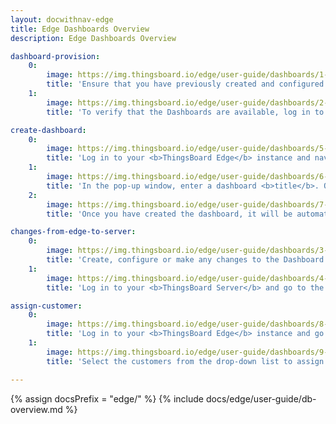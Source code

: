 ```yaml
---
layout: docwithnav-edge
title: Edge Dashboards Overview
description: Edge Dashboards Overview

dashboard-provision:
    0:
        image: https://img.thingsboard.io/edge/user-guide/dashboards/1-server-edge-dashboards.png
        title: 'Ensure that you have previously created and configured Dashboards on the <b>ThingsBoard Server</b> and then go to the <b>Edge management > Instances</b> section and open the <b>"Manage dashboard"</b> page. View all Dashboards already deployed, or click the <b>"+"</b> icon to deploy the Dashboard to the <b>Edge</b> instance.'
    1:
        image: https://img.thingsboard.io/edge/user-guide/dashboards/2-edge-edge-dashboards.png
        title: 'To verify that the Dashboards are available, log in to your <b>Edge</b> instance and go to the <b>Dashboards</b> section.'

create-dashboard:
    0:
        image: https://img.thingsboard.io/edge/user-guide/dashboards/5-create-new-dashboard.png
        title: 'Log in to your <b>ThingsBoard Edge</b> instance and navigate to the <b>“Dashboards”</b> section, then click the <b>“+”</b> icon and select the <b>“Create new dashboard”</b> option.'
    1:
        image: https://img.thingsboard.io/edge/user-guide/dashboards/6-new-dashboard-dialog.png
        title: 'In the pop-up window, enter a dashboard <b>title</b>. Other fields are optional. Click the <b>"Add"</b> button to proceed'
    2:
        image: https://img.thingsboard.io/edge/user-guide/dashboards/7-add-widgets-and-save.png
        title: 'Once you have created the dashboard, it will be automatically opened. You can configure it by adding widgets. Click the <b>"Save"</b> button to save the changes.'

changes-from-edge-to-server:
    0:
        image: https://img.thingsboard.io/edge/user-guide/dashboards/3-new-dashboard-on-edge.png
        title: 'Create, configure or make any changes to the Dashboard on the <b>Edge</b> instance.'
    1:
        image: https://img.thingsboard.io/edge/user-guide/dashboards/4-new-dashboard-on-server.png
        title: 'Log in to your <b>ThingsBoard Server</b> and go to the <b>Dashboards</b> section to see that the changes have been applied to the <b>ThingsBoard Server</b>. Make sure you are connected to the internet.'

assign-customer:
    0:
        image: https://img.thingsboard.io/edge/user-guide/dashboards/8-assign-customers.png
        title: 'Log in to your <b>ThingsBoard Edge</b> instance and go to the <b>Dashboards</b> section. Click the <b>“Manage assigned customers”</b> button for the dashboard you want to assign a customer to.'
    1:
        image: https://img.thingsboard.io/edge/user-guide/dashboards/9-add-customers-dialog.png
        title: 'Select the customers from the drop-down list to assign them or click the <b>“x”</b> icon to remove them from the dashboard. Click the <b>"Update"</b> button to confirm the assignment or removal.'

---
```


{% assign docsPrefix = "edge/" %}
{% include docs/edge/user-guide/db-overview.md %}

